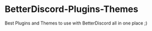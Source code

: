 # BetterDiscord-Plugins-Themes
Best Plugins and Themes to use with BetterDiscord all in one place ;)
